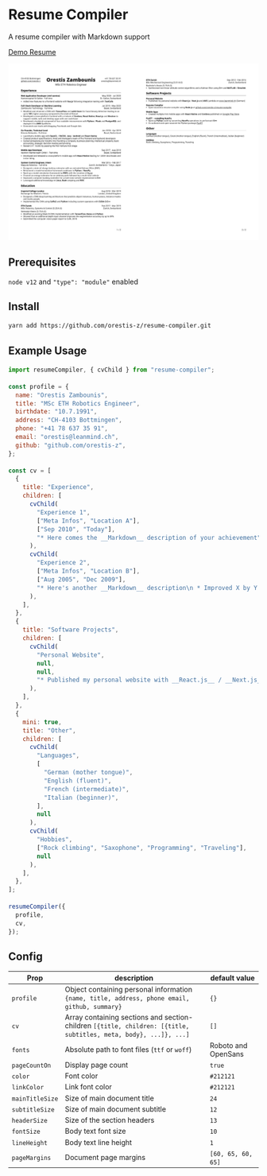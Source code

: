 # Resume Compiler

A resume compiler with Markdown support

[Demo Resume](example/output/Resume_Orestis_Zambounis.pdf)

![alt text](example/output/Resume_Orestis_Zambounis.jpg)

## Prerequisites

`node v12` and `"type": "module"` enabled

## Install

```bash
yarn add https://github.com/orestis-z/resume-compiler.git
```

## Example Usage

```js
import resumeCompiler, { cvChild } from "resume-compiler";

const profile = {
  name: "Orestis Zambounis",
  title: "MSc ETH Robotics Engineer",
  birthdate: "10.7.1991",
  address: "CH-4103 Bottmingen",
  phone: "+41 78 637 35 91",
  email: "orestis@leanmind.ch",
  github: "github.com/orestis-z",
};

const cv = [
  {
    title: "Experience",
    children: [
      cvChild(
        "Experience 1",
        ["Meta Infos", "Location A"],
        ["Sep 2010", "Today"],
        "* Here comes the __Markdown__ description of your achievement"
      ),
      cvChild(
        "Experience 2",
        ["Meta Infos", "Location B"],
        ["Aug 2005", "Dec 2009"],
        "* Here's another __Markdown__ description\n * Improved X by Y by doing Z"
      ),
    ],
  },
  {
    title: "Software Projects",
    children: [
      cvChild(
        "Personal Website",
        null,
        null,
        "* Published my personal website with __React.js__ / __Next.js__ and __AWS__ Lambda on <a href='https://leanmind.ch'>www.leanmind.ch</a> (German)"
      ),
    ],
  },
  {
    mini: true,
    title: "Other",
    children: [
      cvChild(
        "Languages",
        [
          "German (mother tongue)",
          "English (fluent)",
          "French (intermediate)",
          "Italian (beginner)",
        ],
        null
      ),
      cvChild(
        "Hobbies",
        ["Rock climbing", "Saxophone", "Programming", "Traveling"],
        null
      ),
    ],
  },
];

resumeCompiler({
  profile,
  cv,
});
```

## Config

| Prop            | description                                                                                                      | default value       |
| --------------- | ---------------------------------------------------------------------------------------------------------------- | ------------------- |
| `profile`       | Object containing personal information `{name, title, address, phone email, github, summary}`                    | `{}`                |
| `cv`            | Array containing sections and section-children `[{title, children: [{title, subtitles, meta, body}, ...]}, ...]` | `[]`                |
| `fonts`         | Absolute path to font files (`ttf` or `woff`)                                                                    | Roboto and OpenSans |
| `pageCountOn`   | Display page count                                                                                               | `true`              |
| `color`         | Font color                                                                                                       | `#212121`           |
| `linkColor`     | Link font color                                                                                                  | `#212121`           |
| `mainTitleSize` | Size of main document title                                                                                      | `24`                |
| `subtitleSize`  | Size of main document subtitle                                                                                   | `12`                |
| `headerSize`    | Size of the section headers                                                                                      | `13`                |
| `fontSize`      | Body text font size                                                                                              | `10`                |
| `lineHeight`    | Body text line height                                                                                            | `1`                 |
| `pageMargins`   | Document page margins                                                                                            | `[60, 65, 60, 65]`  |
